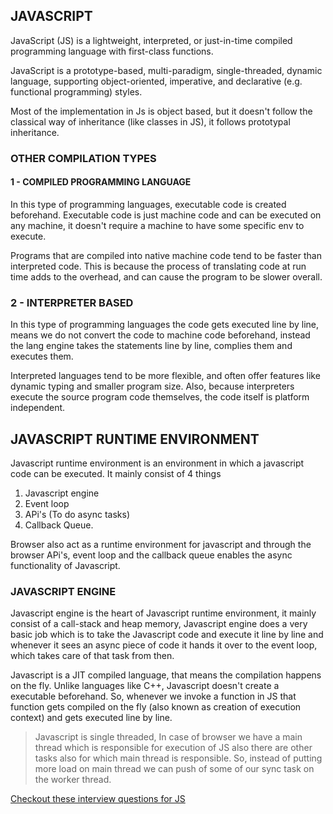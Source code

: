 ## JAVASCRIPT

JavaScript (JS) is a lightweight, interpreted, or just-in-time compiled programming language with first-class functions.

JavaScript is a prototype-based, multi-paradigm, single-threaded, dynamic language, supporting object-oriented, imperative, and declarative (e.g. functional programming) styles.

Most of the implementation in Js is object based, but it doesn't follow the classical way of inheritance (like classes in JS), it follows prototypal inheritance.

### OTHER COMPILATION TYPES

#### 1 - COMPILED PROGRAMMING LANGUAGE

In this type of programming languages, executable code is created beforehand. Executable code is just machine code and can be executed on any machine, it doesn't require a machine to have some specific env to execute.

Programs that are compiled into native machine code tend to be faster than interpreted code. This is because the process of translating code at run time adds to the overhead, and can cause the program to be slower overall.

### 2 - INTERPRETER BASED

In this type of programming languages the code gets executed line by line, means we do not convert the code to machine code beforehand, instead the lang engine takes the statements line by line, complies them and executes them.

Interpreted languages tend to be more flexible, and often offer features like dynamic typing and smaller program size. Also, because interpreters execute the source program code themselves, the code itself is platform independent.

## JAVASCRIPT RUNTIME ENVIRONMENT

Javascript runtime environment is an environment in which a javascript code can be executed. It mainly consist of 4 things

1. Javascript engine
2. Event loop
3. APi's (To do async tasks)
4. Callback Queue.

Browser also act as a runtime environment for javascript and through the browser APi's, event loop and the callback queue enables the async functionality of Javascript.

### JAVASCRIPT ENGINE

Javascript engine is the heart of Javascript runtime environment, it mainly consist of a call-stack and heap memory, Javascript engine does a very basic job which is to take the Javascript code and execute it line by line and whenever it sees an async piece of code it hands it over to the event loop, which takes care of that task from then.

Javascript is a JIT compiled language, that means the compilation happens on the fly. Unlike languages like C++, Javascript doesn't create a executable beforehand. So, whenever we invoke a function in JS that function gets compiled on the fly (also known as creation of execution context) and gets executed line by line.

> Javascript is single threaded, In case of browser we have a main thread which is responsible for execution of JS also there are other tasks also for which main thread is responsible. So, instead of putting more load on main thread we can push of some of our sync task on the worker thread.

[Checkout these interview questions for JS]("https://www.youtube.com/watch?v=X_Lr_N_b7PM&list=PLyuRouwmQCjlLW9NjqoBbf9eVaFX4F9UZ&index=30")
